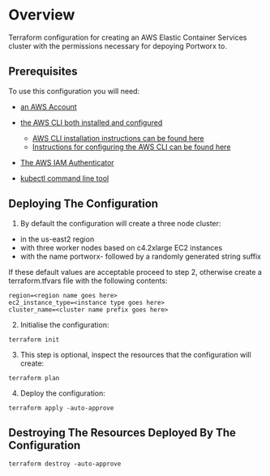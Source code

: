 # Overview

Terraform configuration for creating an AWS Elastic Container Services cluster with the permissions necessary for depoying Portworx to.

## Prerequisites

To use this configuration you will need:

- [an AWS Account](https://signin.aws.amazon.com/signin?redirect_uri=https%3A%2F%2Fportal.aws.amazon.com%2Fbilling%2Fsignup%2Fresume&client_id=signup&code_challenge_method=SHA-256&code_challenge=D4Ggbzl5tnL0TF44U1cPT4gn97OZnIDn7Tiig3AO_Lw#/start)

- [the AWS CLI both installed and configured]()
  - [AWS CLI installation instructions can be found here](https://docs.aws.amazon.com/cli/latest/userguide/getting-started-install.html)
  - [Instructions for configuring the AWS CLI can be found here](https://docs.aws.amazon.com/cli/latest/userguide/cli-chap-getting-started.html)

- [The AWS IAM Authenticator](https://docs.aws.amazon.com/eks/latest/userguide/install-aws-iam-authenticator.html)

- [kubectl command line tool](https://kubernetes.io/docs/tasks/tools/)

## Deploying The Configuration

1. By default the configuration will create a three node cluster:

- in the us-east2 region
- with three worker nodes based on c4.2xlarge EC2 instances
- with the name portworx- followed by a randomly generated string suffix

If these default values are acceptable proceed to step 2, otherwise create a terraform.tfvars file with the following contents:
```
region=<region name goes here>
ec2_instance_type=<instance type goes here>
cluster_name=<cluster name prefix goes here>
```
2. Initialise the configuration:
```
terraform init
```
3. This step is optional, inspect the resources that the configuration will create:
```
terraform plan  
```  
4. Deploy the configuration:
```
terraform apply -auto-approve
```

## Destroying The Resources Deployed By The Configuration
```
terraform destroy -auto-approve
```
